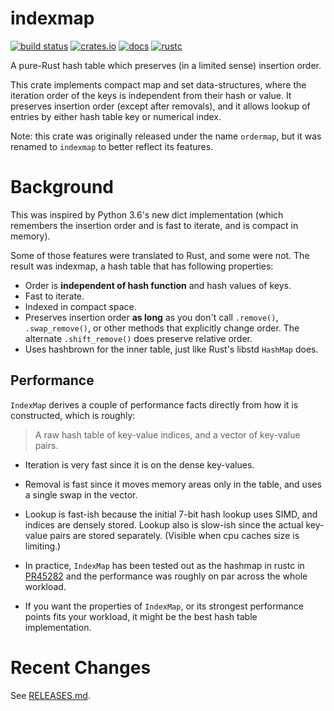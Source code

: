# indexmap

[![build status](https://github.com/indexmap-rs/indexmap/workflows/Continuous%20integration/badge.svg?branch=master)](https://github.com/indexmap-rs/indexmap/actions)
[![crates.io](https://img.shields.io/crates/v/indexmap.svg)](https://crates.io/crates/indexmap)
[![docs](https://docs.rs/indexmap/badge.svg)](https://docs.rs/indexmap)
[![rustc](https://img.shields.io/badge/rust-1.63%2B-orange.svg)](https://img.shields.io/badge/rust-1.63%2B-orange.svg)

A pure-Rust hash table which preserves (in a limited sense) insertion order.

This crate implements compact map and set data-structures,
where the iteration order of the keys is independent from their hash or
value. It preserves insertion order (except after removals), and it
allows lookup of entries by either hash table key or numerical index.

Note: this crate was originally released under the name `ordermap`,
but it was renamed to `indexmap` to better reflect its features.

# Background

This was inspired by Python 3.6's new dict implementation (which remembers
the insertion order and is fast to iterate, and is compact in memory).

Some of those features were translated to Rust, and some were not. The result
was indexmap, a hash table that has following properties:

- Order is **independent of hash function** and hash values of keys.
- Fast to iterate.
- Indexed in compact space.
- Preserves insertion order **as long** as you don't call `.remove()`,
  `.swap_remove()`, or other methods that explicitly change order.
  The alternate `.shift_remove()` does preserve relative order.
- Uses hashbrown for the inner table, just like Rust's libstd `HashMap` does.

## Performance

`IndexMap` derives a couple of performance facts directly from how it is constructed,
which is roughly:

> A raw hash table of key-value indices, and a vector of key-value pairs.

- Iteration is very fast since it is on the dense key-values.
- Removal is fast since it moves memory areas only in the table,
  and uses a single swap in the vector.
- Lookup is fast-ish because the initial 7-bit hash lookup uses SIMD, and indices are
  densely stored. Lookup also is slow-ish since the actual key-value pairs are stored
  separately. (Visible when cpu caches size is limiting.)

- In practice, `IndexMap` has been tested out as the hashmap in rustc in [PR45282] and
  the performance was roughly on par across the whole workload.
- If you want the properties of `IndexMap`, or its strongest performance points
  fits your workload, it might be the best hash table implementation.

[pr45282]: https://github.com/rust-lang/rust/pull/45282

# Recent Changes

See [RELEASES.md](https://github.com/indexmap-rs/indexmap/blob/master/RELEASES.md).
